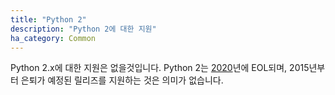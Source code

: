 ```yaml
---
title: "Python 2"
description: "Python 2에 대한 지원"
ha_category: Common
---
```



Python 2.x에 대한 지원은 없을것입니다. Python 2는 [2020](https://www.python.org/dev/peps/pep-0373/#id2)년에 EOL되며, 2015년부터 은퇴가 예정된 릴리즈를 지원하는 것은 의미가 없습니다.
